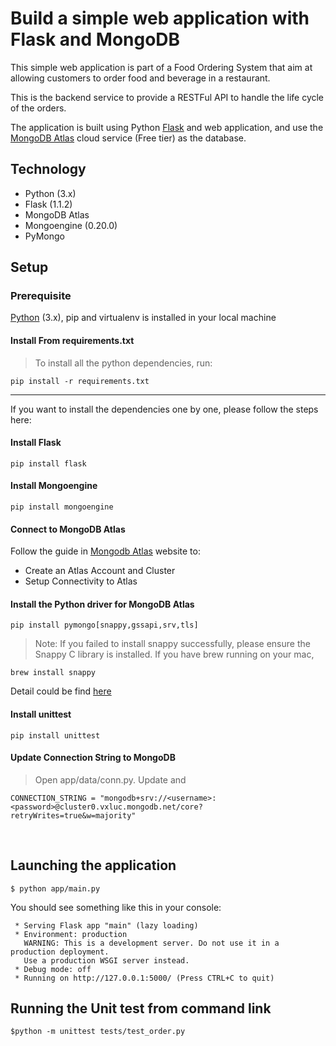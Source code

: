 # Build a simple web application with Flask and MongoDB

This simple web application is part of a Food Ordering System that aim at allowing customers to order food and beverage in a restaurant.

This is the backend service to provide a RESTFul API to handle the life cycle of the orders.

The application is built using Python [Flask](https://palletsprojects.com/p/flask/) and web application, and use the [MongoDB Atlas](https://palletsprojects.com/p/flask/) cloud service (Free tier) as the database.
<br/>

## Technology
- Python (3.x)
- Flask (1.1.2)
- MongoDB Atlas
- Mongoengine (0.20.0)
- PyMongo

## Setup

### Prerequisite
[Python](https://www.python.org/) (3.x), pip and virtualenv is installed in your local machine  
 
#### Install From requirements.txt
>To install all the python dependencies, run:
```
pip install -r requirements.txt
``` 
---
If you want to install the dependencies one by one, please follow the steps here:
#### Install Flask
```
pip install flask
```

#### Install Mongoengine
```
pip install mongoengine
```

#### Connect to MongoDB Atlas
Follow the guide in [Mongodb Atlas](https://docs.atlas.mongodb.com/getting-started/) website to:
- Create an Atlas Account and Cluster
- Setup Connectivity to Atlas

#### Install the Python driver for MongoDB Atlas
```
pip install pymongo[snappy,gssapi,srv,tls]
```
>Note: If you failed to install snappy successfully, please ensure the Snappy C library is installed. 
If you have brew running on your mac,
```
brew install snappy
```
Detail could be find [here](https://stackoverflow.com/questions/11416024/error-installing-python-snappy-snappy-c-h-no-such-file-or-directory)


#### Install unittest
```
pip install unittest
```  
  
  
#### Update Connection String to MongoDB
>Open app/data/conn.py. Update *<username>* and *<password>*
```
CONNECTION_STRING = "mongodb+srv://<username>:<password>@cluster0.vxluc.mongodb.net/core?retryWrites=true&w=majority"
```
<br/>

## Launching the application
```
$ python app/main.py
```

You should see something like this in your console:
```
 * Serving Flask app "main" (lazy loading)
 * Environment: production
   WARNING: This is a development server. Do not use it in a production deployment.
   Use a production WSGI server instead.
 * Debug mode: off
 * Running on http://127.0.0.1:5000/ (Press CTRL+C to quit)

```


## Running the Unit test from command link
```
$python -m unittest tests/test_order.py
```